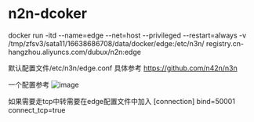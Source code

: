 # n2n-dcoker
docker run -itd --name=edge --net=host --privileged  --restart=always -v /tmp/zfsv3/sata11/16638686708/data/docker/edge:/etc/n3n/ registry.cn-hangzhou.aliyuncs.com/dubux/n2n:edge


默认配置文件/etc/n3n/edge.conf 具体参考 https://github.com/n42n/n3n

一个配置参考
![image](https://github.com/user-attachments/assets/eb69440d-1702-42af-869c-bae18381cbac)

如果需要走tcp中转需要在edge配置文件中加入
[connection]
bind=50001
connect_tcp=true